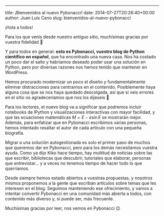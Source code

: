 ---
title: ¡Bienvenidos al nuevo Pybonacci!
date: 2014-07-27T20:26:40+00:00
author: Juan Luis Cano
slug: bienvenidos-al-nuevo-pybonacci

¡Hola a todos!

Para los que venís desde nuestro antiguo sitio, muchísimas gracias por vuestra fidelidad 🙂

Y para todos en general: **esto es Pybonacci, vuestro blog de Python científico en español**, que ha encontrado una nueva casa. Nos ha costado un poco dar el salto y habríamos deseado poder usar una solución en Python, pero por diversas razones nos hemos tenido que mantener en WordPress.

Hemos procurado modernizar un poco el diseño y fundamentalmente eliminar distracciones para centrarnos en el contenido. Posiblemente haya alguna cosa que se nos haya quedado descolgada, así que si veis errores en el sitio os agradeceríamos que nos los dijeseis 🙂

Para los lectores, el nuevo blog va a significar que podremos incluir notebooks de IPython y visualizaciones interactivas con mayor facilidad, y que las ecuaciones matemáticas $M = E - e \sin{E}$ se mostrarán mejor. Además, para enfatizar que en Pybonacci escribimos varias personas, hemos intentado resaltar el autor de cada artículo con una pequeña biografía.

Migrar a una solución autogestionada es solo el primer paso de muchos que queremos dar en Pybonacci, pero para los demás necesitamos vuestra ayuda. Como ya dijo Kiko hace tiempo, hay multitud de noticias sobre las que escribir, bibliotecas que descubrir, tutoriales que elaborar, personas que entrevistar... y a veces no tenemos tiempo de hacer todo lo que querríamos.

Desde siempre hemos estado abiertos a vuestras propuestas, y nosotros mismos proponemos a la gente que escriban artículos sobre temas que les interesen en el blog. Seguimos manteniendo ese ofrecimiento, y vamos a intentar convertir Pybonacci en una comunidad más abierta a todos, con contenido más diverso y, si puede ser, más frecuente.

Muchísimas gracias por leer, nos vemos en Pybonacci 😉